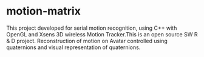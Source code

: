 # motion-matrix
This project developed for serial motion recognition, using C++ with OpenGL and Xsens 3D wireless Motion Tracker.This is an open source SW R & D project. Reconstruction of motion on Avatar controlled using quaternions and visual representation of quaternions.
